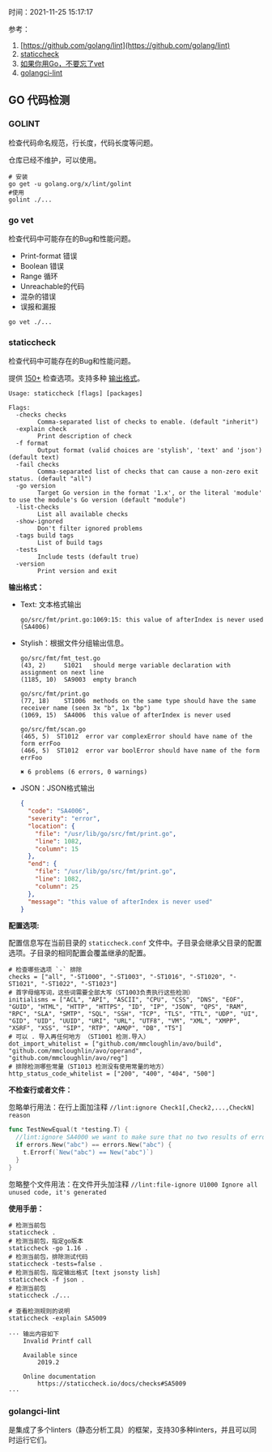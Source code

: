 时间：2021-11-25 15:17:17

参考：

1. [https://github.com/golang/lint](https://github.com/golang/lint)
2. [staticcheck](https://staticcheck.io/docs/)
3. [如果你用Go，不要忘了vet](https://studygolang.com/articles/9619)
4. [golangci-lint](https://golangci-lint.run/)

## GO 代码检测

### GOLINT

检查代码命名规范，行长度，代码长度等问题。

仓库已经不维护，可以使用。

```
# 安装
go get -u golang.org/x/lint/golint
#使用
golint ./...
```

### go vet

检查代码中可能存在的Bug和性能问题。

* Print-format 错误
* Boolean 错误
* Range 循环
* Unreachable的代码
* 混杂的错误
* 误报和漏报

```
go vet ./...
```

### staticcheck

检查代码中可能存在的Bug和性能问题。

提供 [150+](https://staticcheck.io/docs/checks/) 检查选项。支持多种 [输出格式](https://staticcheck.io/docs/running-staticcheck/cli/formatters/)。

```shell
Usage: staticcheck [flags] [packages]

Flags:
  -checks checks
        Comma-separated list of checks to enable. (default "inherit")
  -explain check
        Print description of check
  -f format
        Output format (valid choices are 'stylish', 'text' and 'json') (default text)
  -fail checks
        Comma-separated list of checks that can cause a non-zero exit status. (default "all")
  -go version
        Target Go version in the format '1.x', or the literal 'module' to use the module's Go version (default "module")
  -list-checks
        List all available checks
  -show-ignored
        Don't filter ignored problems
  -tags build tags
        List of build tags
  -tests
        Include tests (default true)
  -version
        Print version and exit
```

**输出格式：**

* Text: 文本格式输出

    ```shell 
    go/src/fmt/print.go:1069:15: this value of afterIndex is never used (SA4006)
    ```

* Stylish：根据文件分组输出信息。

    ```shell
    go/src/fmt/fmt_test.go
    (43, 2)     S1021   should merge variable declaration with assignment on next line
    (1185, 10)  SA9003  empty branch

    go/src/fmt/print.go
    (77, 18)    ST1006  methods on the same type should have the same receiver name (seen 3x "b", 1x "bp")
    (1069, 15)  SA4006  this value of afterIndex is never used

    go/src/fmt/scan.go
    (465, 5)  ST1012  error var complexError should have name of the form errFoo
    (466, 5)  ST1012  error var boolError should have name of the form errFoo

    ✖ 6 problems (6 errors, 0 warnings)
    ```

* JSON：JSON格式输出

    ```json
    {
      "code": "SA4006",
      "severity": "error",
      "location": {
        "file": "/usr/lib/go/src/fmt/print.go",
        "line": 1082,
        "column": 15
      },
      "end": {
        "file": "/usr/lib/go/src/fmt/print.go",
        "line": 1082,
        "column": 25
      },
      "message": "this value of afterIndex is never used"
    }
    ```

**配置选项:**

配置信息写在当前目录的 `staticcheck.conf` 文件中。子目录会继承父目录的配置选项。子目录的相同配置会覆盖继承的配置。

```shell
# 检查哪些选项 `-` 排除
checks = ["all", "-ST1000", "-ST1003", "-ST1016", "-ST1020", "-ST1021", "-ST1022", "-ST1023"]
# 首字母缩写词，这些词需要全部大写（ST1003负责执行这些检测）
initialisms = ["ACL", "API", "ASCII", "CPU", "CSS", "DNS", "EOF", "GUID", "HTML", "HTTP", "HTTPS", "ID", "IP", "JSON", "QPS", "RAM", "RPC", "SLA", "SMTP", "SQL", "SSH", "TCP", "TLS", "TTL", "UDP", "UI", "GID", "UID", "UUID", "URI", "URL", "UTF8", "VM", "XML", "XMPP", "XSRF", "XSS", "SIP", "RTP", "AMQP", "DB", "TS"]
# 可以 . 导入再任何地方 （ST1001 检测.导入）
dot_import_whitelist = ["github.com/mmcloughlin/avo/build", "github.com/mmcloughlin/avo/operand", "github.com/mmcloughlin/avo/reg"]
# 排除检测哪些常量（ST1013 检测没有使用常量的地方）
http_status_code_whitelist = ["200", "400", "404", "500"]
```

**不检查行或者文件：**

忽略单行用法：在行上面加注释 `//lint:ignore Check1[,Check2,...,CheckN] reason`

```go
func TestNewEqual(t *testing.T) {
  //lint:ignore SA4000 we want to make sure that no two results of errors.New are ever the same
  if errors.New("abc") == errors.New("abc") {
    t.Errorf(`New("abc") == New("abc")`)
  }
}
```

忽略整个文件用法：在文件开头加注释 `//lint:file-ignore U1000 Ignore all unused code, it's generated`

**使用手册：**

```shell
# 检测当前包
staticcheck .
# 检测当前包，指定go版本
staticcheck -go 1.16 .
# 检测当前包，排除测试代码
staticcheck -tests=false .
# 检测当前包，指定输出格式 [text jsonsty lish]
staticcheck -f json .
# 检测当前包
staticcheck ./...

# 查看检测规则的说明
staticcheck -explain SA5009

··· 输出内容如下
    Invalid Printf call

    Available since
        2019.2

    Online documentation
        https://staticcheck.io/docs/checks#SA5009
···
```

### golangci-lint

是集成了多个linters（静态分析工具）的框架，支持30多种linters，并且可以同时运行它们。





